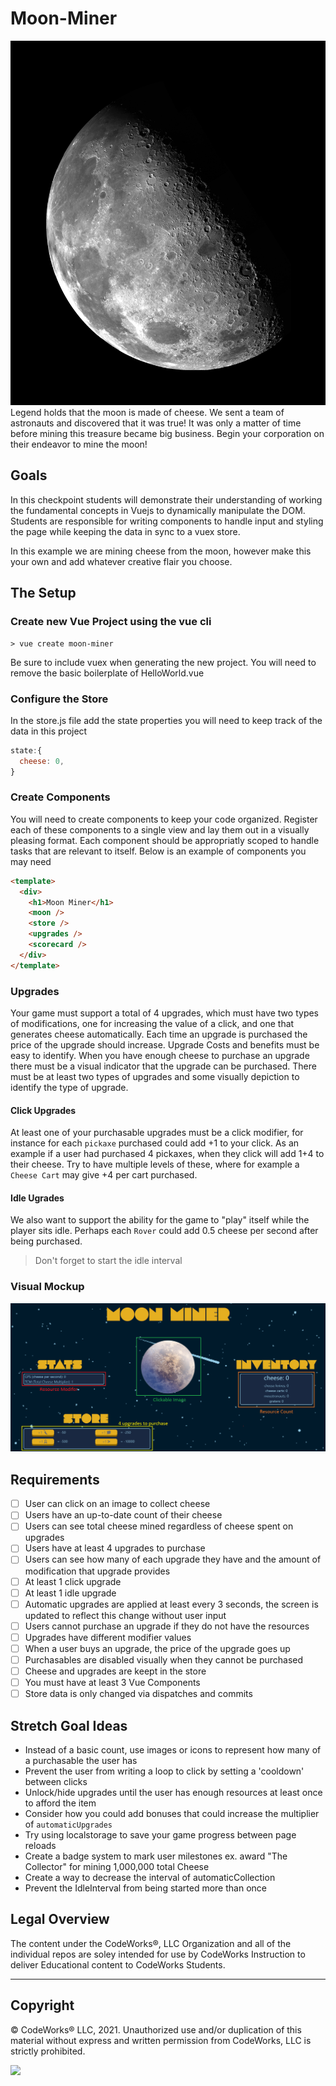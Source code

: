 # Moon-Miner

![Moon](./moon.jpg)
Legend holds that the moon is made of cheese. We sent a team of astronauts and discovered that it was true! It was only a matter of time before mining this treasure became big business. Begin your corporation on their endeavor to mine the moon!

## Goals

In this checkpoint students will demonstrate their understanding of working the fundamental concepts in Vuejs to dynamically manipulate the DOM. Students are responsible for writing components to handle input and styling the page while keeping the data in sync to a vuex store.

In this example we are mining cheese from the moon, however make this your own and add whatever creative flair you choose.

## The Setup

### Create new Vue Project using the vue cli

```terminal
> vue create moon-miner
```
Be sure to include vuex when generating the new project. You will need to remove the basic boilerplate of HelloWorld.vue 

### Configure the Store

In the store.js file add the state properties you will need to keep track of the data in this project

```javascript
state:{
  cheese: 0,
}
```

### Create Components

You will need to create components to keep your code organized. Register each of these components to a single view and lay them out in a visually pleasing format. Each component should be appropriatly scoped to handle tasks that are relevant to itself. Below is an example of components you may need
```html
<template>
  <div>
    <h1>Moon Miner</h1>
    <moon />
    <store />
    <upgrades />
    <scorecard />
  </div>
</template>
```
### Upgrades

Your game must support a total of 4 upgrades, which must have two types of modifications, one for increasing the value of a click, and one that generates cheese automatically. Each time an upgrade is purchased the price of the upgrade should increase. Upgrade Costs and benefits must be easy to identify. When you have enough cheese to purchase an upgrade there must be a visual indicator that the upgrade can be purchased. There must be at least two types of upgrades and some visually depiction to identify the type of upgrade. 

#### Click Upgrades

At least one of your purchasable upgrades must be a click modifier, for instance for each `pickaxe` purchased could add +1 to your click. As an example if a user had purchased 4 pickaxes, when they click will add 1+4 to their cheese. Try to have multiple levels of these, where for example a `Cheese Cart` may give +4 per cart purchased.

#### Idle Ugrades

We also want to support the ability for the game to "play" itself while the player sits idle. Perhaps each `Rover` could add 0.5 cheese per second after being purchased.

> Don't forget to start the idle interval

### Visual Mockup
![Moon](./moon.png)

## Requirements
- [ ] User can click on an image to collect cheese
- [ ] Users have an up-to-date count of their cheese
- [ ] Users can see total cheese mined regardless of cheese spent on upgrades
- [ ] Users have at least 4 upgrades to purchase
- [ ] Users can see how many of each upgrade they have and the amount of modification that upgrade provides
- [ ] At least 1 click upgrade
- [ ] At least 1 idle upgrade
- [ ] Automatic upgrades are applied at least every 3 seconds, the screen is updated to reflect this change without user input
- [ ] Users cannot purchase an upgrade if they do not have the resources
- [ ] Upgrades have different modifier values
- [ ] When a user buys an upgrade, the price of the upgrade goes up
- [ ] Purchasables are disabled visually when they cannot be purchased
- [ ] Cheese and upgrades are keept in the store
- [ ] You must have at least 3 Vue Components
- [ ] Store data is only changed via dispatches and commits

## Stretch Goal Ideas

- Instead of a basic count, use images or icons to represent how many of a purchasable the user has
- Prevent the user from writing a loop to click by setting a 'cooldown' between clicks
- Unlock/hide upgrades until the user has enough resources at least once to afford the item
- Consider how you could add bonuses that could increase the multiplier of `automaticUpgrades`
- Try using localstorage to save your game progress between page reloads
- Create a badge system to mark user milestones ex. award "The Collector" for mining 1,000,000 total Cheese
- Create a way to decrease the interval of automaticCollection
- Prevent the IdleInterval from being started more than once

## Legal Overview

The content under the CodeWorks®, LLC Organization and all of the individual repos are soley intended for use by CodeWorks Instruction to deliver Educational content to CodeWorks Students.

---

## Copyright

© CodeWorks® LLC, 2021. Unauthorized use and/or duplication of this material without express and written permission from CodeWorks, LLC is strictly prohibited.


<img src="https://bcw.blob.core.windows.net/public/img/7815839041305055" width="125">
